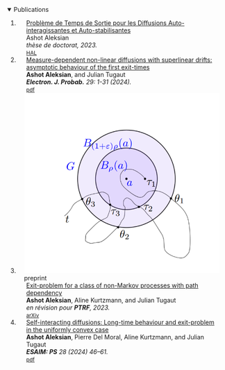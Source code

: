 <details open>
<summary> Publications </summary>

<div class="publications">
<ol class="bibliography">

<li>
<div class="pub-row">

<div class="col-sm-9" style="position: relative;padding-right: 15px;padding-left: 20px;">
    <div class="title"><a href="https://theses.hal.science/INSA-LYON-THESES/tel-04287981">Problème de Temps de Sortie pour les Diffusions Auto-interagissantes et Auto-stabilisantes</a></div>
    <div class="author">Ashot Aleksian</div>
    <div class="periodical"><em>thèse de doctorat, 2023.</em></div>
    <div class="links">
    <a href="https://theses.hal.science/INSA-LYON-THESES/tel-04287981" class="btn btn-sm z-depth-0" role="button" target="_blank" style="font-size:12px;">HAL</a>
    </div>
  </div>
</div>
</li>

<li>
<div class="pub-row">

<div class="col-sm-9" style="position: relative;padding-right: 15px;padding-left: 20px;">
    <div class="title"><a href="https://projecteuclid.org/journals/electronic-journal-of-probability/volume-29/issue-none/Measure-dependent-non-linear-diffusions-with-superlinear-drifts--asymptotic/10.1214/24-EJP1229.full">Measure-dependent non-linear diffusions with superlinear drifts: asymptotic behaviour of the first exit-times</a></div>
    <div class="author"><strong>Ashot Aleksian</strong>, and Julian Tugaut</div>
    <div class="periodical"><em><strong>Electron. J. Probab.</strong> 29: 1-31 (2024).</em></div>
    <div class="links">
    <a href="https://projecteuclid.org/journalArticle/Download?urlId=10.1214%2F24-EJP1229" class="btn btn-sm z-depth-0" role="button" target="_blank" style="font-size:12px;">pdf</a>
    </div>
  </div>
</div>
</li>

<li>
<div class="pub-row">

  <div class="col-sm-3 abbr" style="position: relative;padding-right: 15px;padding-left: 15px;">
    <img src="assets/img/teaser_AKT23.png" class="teaser img-fluid z-depth-1">
    <abbr class="badge">preprint</abbr>
  </div>

  <div class="col-sm-9" style="position: relative;padding-right: 15px;padding-left: 20px;">
    <div class="title"><a href="https://arxiv.org/pdf/2306.08706.pdf">Exit-problem for a class of non-Markov processes with path dependency</a></div>
    <div class="author"><strong>Ashot Aleksian</strong>, Aline Kurtzmann, and Julian Tugaut</div>
    <div class="periodical"><em>en révision pour <strong>PTRF</strong>, 2023.</em></div>
    <div class="links">
      <a href="https://arxiv.org/abs/2306.08706" class="btn btn-sm z-depth-0" role="button" target="_blank" style="font-size:12px;">arXiv</a>
      <!--<a href="https://github.com/yaoyao-liu/mnemonics" class="btn btn-sm z-depth-0" role="button" target="_blank" style="font-size:12px;">Code</a>
      <a href="https://class-il.mpi-inf.mpg.de/mnemonics/" class="btn btn-sm z-depth-0" role="button" target="_blank" style="font-size:12px;">Project Page</a>
      <a href="https://dblp.uni-trier.de/rec/conf/cvpr/LiuSLSS20.html?view=bibtex" class="btn btn-sm z-depth-0" role="button" target="_blank" style="font-size:12px;">BibTex</a>
      <strong><i style="color:#e74d3c">Oral Presentation</i></strong> -->
    </div>
  </div>
</div>
</li>

<li>
<div class="pub-row">

  <div class="col-sm-9" style="position: relative;padding-right: 15px;padding-left: 20px;">
    <div class="title"><a href="https://www.esaim-ps.org/articles/ps/abs/2024/01/ps230015/ps230015.html">Self-interacting diffusions: Long-time behaviour and exit-problem in the uniformly convex case</a></div>
    <div class="author"><strong>Ashot Aleksian</strong>, Pierre Del Moral, Aline Kurtzmann, and Julian Tugaut</div>
    <div class="periodical"><em> <strong>ESAIM: PS</strong> 28 (2024) 46–61.</em></div>
    <div class="links">
      <a href="https://www.esaim-ps.org/articles/ps/pdf/2024/01/ps230015.pdf" class="btn btn-sm z-depth-0" role="button" target="_blank" style="font-size:12px;">pdf</a>
    </div>
  </div>
</div>
</li>

</ol>
</div>

</details>
